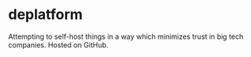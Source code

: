 # deplatform
Attempting to self-host things in a way which minimizes trust in big tech companies. Hosted on GitHub.
